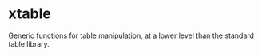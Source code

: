 xtable
======

Generic functions for table manipulation, at a lower level than the standard table library.